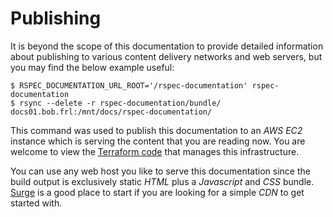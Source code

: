 # Publishing

It is beyond the scope of this documentation to provide detailed information about publishing to various content delivery networks and web servers, but you may find the below example useful:


```console
$ RSPEC_DOCUMENTATION_URL_ROOT='/rspec-documentation' rspec-documentation
$ rsync --delete -r rspec-documentation/bundle/ docs01.bob.frl:/mnt/docs/rspec-documentation/
```

This command was used to publish this documentation to an _AWS EC2_ instance which is serving the content that you are reading now. You are welcome to view the [Terraform code](https://github.com/bobf/docs.bob.frl-terraform) that manages this infrastructure.

You can use any web host you like to serve this documentation since the build output is exclusively static _HTML_ plus a _Javascript_ and _CSS_ bundle. [Surge](https://surge.sh) is a good place to start if you are looking for a simple _CDN_ to get started with.
